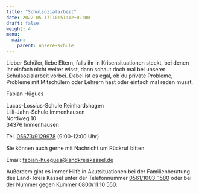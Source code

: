 ```yaml
---
title: "Schulsozialarbeit"
date: 2022-05-17T10:51:12+02:00
draft: false
weight: 4
menu:
  main:
    parent: unsere-schule
---
```

Lieber Schüler, liebe Eltern, falls ihr in Krisensituationen steckt, bei denen ihr einfach nicht weiter wisst, dann schaut doch mal bei unserer Schulsozialarbeit vorbei. Dabei ist es egal, ob du private Probleme, Probleme mit Mitschülern oder Lehrern hast oder einfach mal reden musst.

<p class="fs-4">Fabian Hügues</p>
Lucas-Lossius-Schule Reinhardshagen<br>
Lilli-Jahn-Schule Immenhausen<br>
Nordweg 10<br>
34376 Immenhausen

Tel. <a href="tel:056739129978">05673/9129978</a> (9:00-12:00 Uhr)

Sie können auch gerne mit Nachricht um Rückruf bitten.

Email: <a href="mailto:fabian-huegues@landkreiskassel.de" alt="Email Fabian Hügues Landkreis Kassel"><i data-feather="mail"></i> fabian-huegues@landkreiskassel.de</a>

Außerdem gibt es immer Hilfe in Akutsituationen bei der Familienberatung des Land-
kreis Kassel unter der Telefonnummer <a href="tel:056110031580">0561/1003-1580</a> oder bei der Nummer gegen
Kummer <a href="tel:08001110550">0800/11 10 550</a>.

